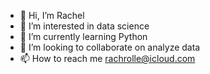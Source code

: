 - 👋 Hi, I’m Rachel
- 👀 I’m interested in data science
- 🌱 I’m currently learning Python
- 💞️ I’m looking to collaborate on analyze data
- 📫 How to reach me rachrolle@icloud.com
